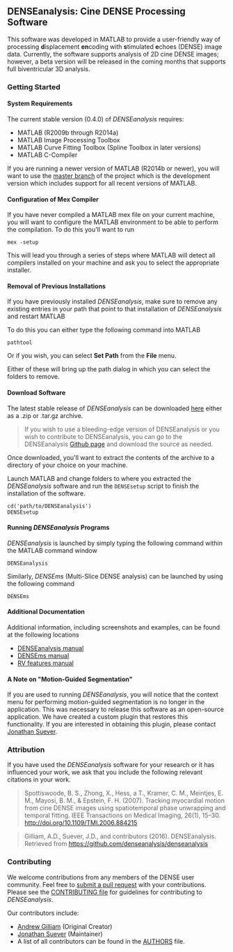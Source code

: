 ## DENSEanalysis: Cine DENSE Processing Software ##

This software was developed in MATLAB to provide a user-friendly way of
processing **d**isplacement **en**coding with **s**timulated **e**choes (DENSE)
image data. Currently, the software supports analysis of 2D cine DENSE images;
however, a beta version will be released in the coming months that supports
full biventricular 3D analysis.

### Getting Started

#### System Requirements

The current stable version (0.4.0) of *DENSEanalysis* requires:

* MATLAB (R2009b through R2014a)
* MATLAB Image Processing Toolbox
* MATLAB Curve Fitting Toolbox (Spline Toolbox in later versions)
* MATLAB C-Compiler

If you are running a newer version of MATLAB (R2014b or newer), you will want
to use the [master branch][master] of the project which is the development
version which includes support for all recent versions of MATLAB.

#### Configuration of Mex Compiler

If you have never compiled a MATLAB mex file on your current machine, you will
want to configure the MATLAB environment to be able to perform the compilation.
To do this you'll want to run

    mex -setup

This will lead you through a series of steps where MATLAB will detect all
compilers installed on your machine and ask you to select the appropriate
installer.

#### Removal of Previous Installations

If you have previously installed *DENSEanalysis*, make sure to remove any
existing entries in your path that point to that installation of
*DENSEanalysis* and restart MATLAB

To do this you can either type the following command into MATLAB

    pathtool

Or if you wish, you can select **Set Path** from the **File** menu.

Either of these will bring up the path dialog in which you can select the
folders to remove.

#### Download Software

The latest stable release of *DENSEanalysis* can be downloaded
[here][latest] either
as a .zip or .tar.gz archive.

> If you wish to use a bleeding-edge version of DENSEanalysis or you
wish to contribute to DENSEanalysis, you can go to the DENSEanalysis [Github
page][github] and download the source as needed.

Once downloaded, you'll want to extract the contents of the archive to a
directory of your choice on your machine.

Launch MATLAB and change folders to where you extracted the *DENSEanalysis*
software and run the `DENSEsetup` script to finish the installation of the
software.

    cd('path/to/DENSEanalysis')
    DENSEsetup

#### Running *DENSEanalysis* Programs

*DENSEanalysis* is launched by simply typing the following command within the
MATLAB command window

    DENSEanalysis

Similarly, *DENSEms* (Multi-Slice DENSE analysis) can be launched by using the
following command

    DENSEms

#### Additional Documentation

Additional information, including screenshots and examples, can be found at the
following locations


* [DENSEanalysis manual][denseanalysis_manual]
* [DENSEms manual][densems_manual]
* [RV features manual][rv_manual]

#### A Note on "Motion-Guided Segmentation" ####

If you are used to running *DENSEanalysis*, you will notice that the context
menu for performing motion-guided segmentation is no longer in the application.
This was necessary to release this software as an open-source application. We
have created a custom plugin that restores this functionality. If you are
interested in obtaining this plugin, please contact [Jonathan
Suever](mailto:suever@gmail.com).


### Attribution

If you have used the *DENSEanalysis* software for your research or it has
influenced your work, we ask that you include the following relevant citations
in your work.

>Spottiswoode, B. S., Zhong, X., Hess, a T., Kramer, C. M., Meintjes, E. M.,
>Mayosi, B. M., & Epstein, F. H. (2007). Tracking myocardial motion from cine
>DENSE images using spatiotemporal phase unwrapping and temporal fitting. IEEE
>Transactions on Medical Imaging, 26(1), 15–30.
>http://doi.org/10.1109/TMI.2006.884215

>Gilliam, A.D., Suever, J.D., and contributors (2016). DENSEanalysis. Retrieved
>from https://github.com/denseanalysis/denseanalysis

### Contributing

We welcome contributions from any members of the DENSE user community. Feel
free to [submit a pull
request][pr] with
your contributions. Please see the [CONTRIBUTING
file][contributing]
for guidelines for contributing to *DENSEanalysis*.

Our contributors include:

* [Andrew Gilliam][gilliam] (Original Creator)
* [Jonathan Suever][suever] (Maintainer)
* A list of all contributors can be found in the [AUTHORS][authors] file.

[master]: https://github.com/denseanalysis/denseanalysis/tree/master
[latest]: https://github.com/denseanalysis/denseanalysis/releases/latest
[github]: https://github.com/denseanalysis/denseanalysis
[denseanalysis_manual]: http://www.denseanalysis.com/docs/DENSEanalysis_manual.pdf
[densems_manual]: http://www.denseanalysis.com/docs/DENSEms_manual.pdf
[rv_manual]: http://www.denseanalysis.com/docs/RV_manual.pdf
[pr]: https://github.com/denseanalysis/denseanalysis/pulls
[contributing]: https://github.com/denseanalysis/denseanalysis/blob/master/CONTRIBUTING.md
[authors]: https://github.com/denseanalysis/denseanalysis/blob/master/AUTHORS
[gilliam]: http://www.adgilliam.com
[suever]: https://github.com/suever
